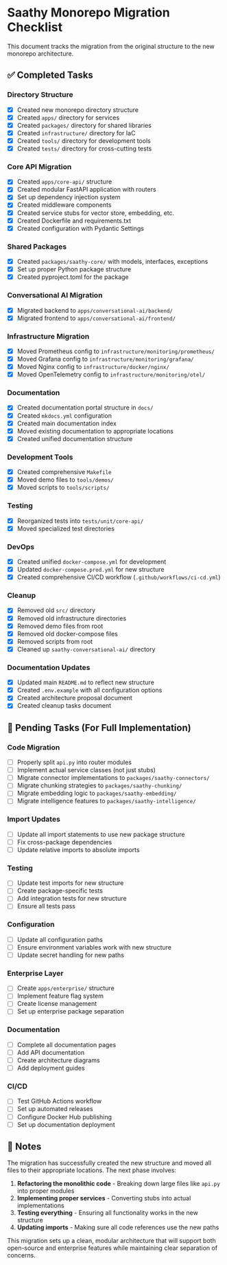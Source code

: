 # Saathy Monorepo Migration Checklist

This document tracks the migration from the original structure to the new monorepo architecture.

## ✅ Completed Tasks

### Directory Structure
- [x] Created new monorepo directory structure
- [x] Created `apps/` directory for services
- [x] Created `packages/` directory for shared libraries
- [x] Created `infrastructure/` directory for IaC
- [x] Created `tools/` directory for development tools
- [x] Created `tests/` directory for cross-cutting tests

### Core API Migration
- [x] Created `apps/core-api/` structure
- [x] Created modular FastAPI application with routers
- [x] Set up dependency injection system
- [x] Created middleware components
- [x] Created service stubs for vector store, embedding, etc.
- [x] Created Dockerfile and requirements.txt
- [x] Created configuration with Pydantic Settings

### Shared Packages
- [x] Created `packages/saathy-core/` with models, interfaces, exceptions
- [x] Set up proper Python package structure
- [x] Created pyproject.toml for the package

### Conversational AI Migration
- [x] Migrated backend to `apps/conversational-ai/backend/`
- [x] Migrated frontend to `apps/conversational-ai/frontend/`

### Infrastructure Migration
- [x] Moved Prometheus config to `infrastructure/monitoring/prometheus/`
- [x] Moved Grafana config to `infrastructure/monitoring/grafana/`
- [x] Moved Nginx config to `infrastructure/docker/nginx/`
- [x] Moved OpenTelemetry config to `infrastructure/monitoring/otel/`

### Documentation
- [x] Created documentation portal structure in `docs/`
- [x] Created `mkdocs.yml` configuration
- [x] Created main documentation index
- [x] Moved existing documentation to appropriate locations
- [x] Created unified documentation structure

### Development Tools
- [x] Created comprehensive `Makefile`
- [x] Moved demo files to `tools/demos/`
- [x] Moved scripts to `tools/scripts/`

### Testing
- [x] Reorganized tests into `tests/unit/core-api/`
- [x] Moved specialized test directories

### DevOps
- [x] Created unified `docker-compose.yml` for development
- [x] Updated `docker-compose.prod.yml` for new structure
- [x] Created comprehensive CI/CD workflow (`.github/workflows/ci-cd.yml`)

### Cleanup
- [x] Removed old `src/` directory
- [x] Removed old infrastructure directories
- [x] Removed demo files from root
- [x] Removed old docker-compose files
- [x] Removed scripts from root
- [x] Cleaned up `saathy-conversational-ai/` directory

### Documentation Updates
- [x] Updated main `README.md` to reflect new structure
- [x] Created `.env.example` with all configuration options
- [x] Created architecture proposal document
- [x] Created cleanup tasks document

## 🔄 Pending Tasks (For Full Implementation)

### Code Migration
- [ ] Properly split `api.py` into router modules
- [ ] Implement actual service classes (not just stubs)
- [ ] Migrate connector implementations to `packages/saathy-connectors/`
- [ ] Migrate chunking strategies to `packages/saathy-chunking/`
- [ ] Migrate embedding logic to `packages/saathy-embedding/`
- [ ] Migrate intelligence features to `packages/saathy-intelligence/`

### Import Updates
- [ ] Update all import statements to use new package structure
- [ ] Fix cross-package dependencies
- [ ] Update relative imports to absolute imports

### Testing
- [ ] Update test imports for new structure
- [ ] Create package-specific tests
- [ ] Add integration tests for new structure
- [ ] Ensure all tests pass

### Configuration
- [ ] Update all configuration paths
- [ ] Ensure environment variables work with new structure
- [ ] Update secret handling for new paths

### Enterprise Layer
- [ ] Create `apps/enterprise/` structure
- [ ] Implement feature flag system
- [ ] Create license management
- [ ] Set up enterprise package separation

### Documentation
- [ ] Complete all documentation pages
- [ ] Add API documentation
- [ ] Create architecture diagrams
- [ ] Add deployment guides

### CI/CD
- [ ] Test GitHub Actions workflow
- [ ] Set up automated releases
- [ ] Configure Docker Hub publishing
- [ ] Set up documentation deployment

## 📝 Notes

The migration has successfully created the new structure and moved all files to their appropriate locations. The next phase involves:

1. **Refactoring the monolithic code** - Breaking down large files like `api.py` into proper modules
2. **Implementing proper services** - Converting stubs into actual implementations
3. **Testing everything** - Ensuring all functionality works in the new structure
4. **Updating imports** - Making sure all code references use the new paths

This migration sets up a clean, modular architecture that will support both open-source and enterprise features while maintaining clear separation of concerns.
